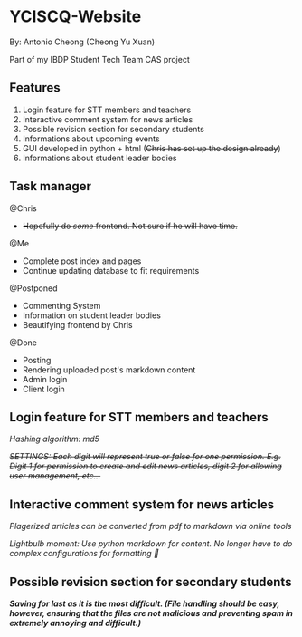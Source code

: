 # YCISCQ-Website
By: Antonio Cheong (Cheong Yu Xuan) 

Part of my IBDP Student Tech Team CAS project

## Features
1. Login feature for STT members and teachers
2. Interactive comment system for news articles
3. Possible revision section for secondary students 
4. Informations about upcoming events 
5. GUI developed in python + html (~~Chris has set up the design already~~) 
6. Informations about student leader bodies 

## Task manager
@Chris
- ~~Hopefully do *some* frontend. Not sure if he will have time.~~

@Me
- Complete post index and pages
- Continue updating database to fit requirements

@Postponed
- Commenting System
- Information on student leader bodies
- Beautifying frontend by Chris

@Done
- Posting
- Rendering uploaded post's markdown content
- Admin login
- Client login
## Login feature for STT members and teachers
*Hashing algorithm: md5*

~~*SETTINGS: Each digit will represent true or false for one permission. E.g. Digit 1 for permission to create and edit news articles, digit 2 for allowing user management, etc...*~~

## Interactive comment system for news articles
*Plagerized articles can be converted from pdf to markdown via online tools*

*Lightbulb moment: Use python markdown for content. No longer have to do complex configurations for formatting 🤯*


## Possible revision section for secondary students
***Saving for last as it is the most difficult. (File handling should be easy, however, ensuring that the files are not malicious and preventing spam in extremely annoying and difficult.)***
